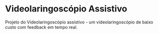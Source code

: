 # Videolaringoscópio Assistivo

Projeto do Videolaringoscópio assistivo - um videolaringoscópio de baixo custo com feedback em tempo real.